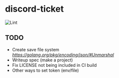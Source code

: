 # discord-ticket

![Lint](https://github.com/Douile/discord-ticket/workflows/Lint/badge.svg?branch=master)

## TODO
- Create save file system _https://golang.org/pkg/encoding/json/#Unmarshal_
- Writeup spec (make a project)
- Fix LICENSE not being included in CI build
- Other ways to set token (env/file)
